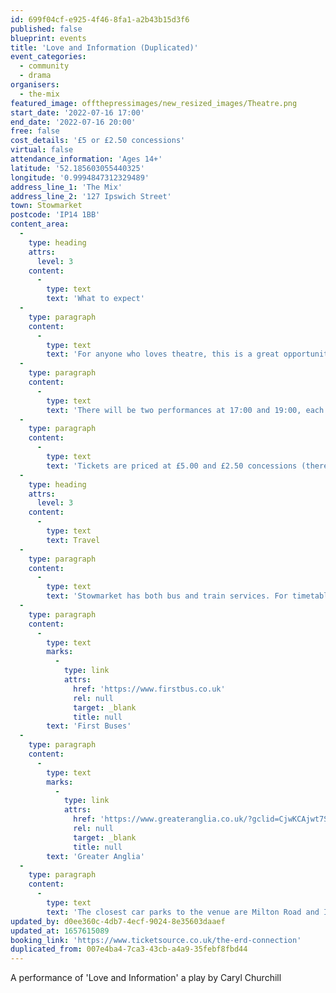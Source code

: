 ```yaml
---
id: 699f04cf-e925-4f46-8fa1-a2b43b15d3f6
published: false
blueprint: events
title: 'Love and Information (Duplicated)'
event_categories:
  - community
  - drama
organisers:
  - the-mix
featured_image: offthepressimages/new_resized_images/Theatre.png
start_date: '2022-07-16 17:00'
end_date: '2022-07-16 20:00'
free: false
cost_details: '£5 or £2.50 concessions'
virtual: false
attendance_information: 'Ages 14+'
latitude: '52.185603055440325'
longitude: '0.9994847312329489'
address_line_1: 'The Mix'
address_line_2: '127 Ipswich Street'
town: Stowmarket
postcode: 'IP14 1BB'
content_area:
  -
    type: heading
    attrs:
      level: 3
    content:
      -
        type: text
        text: 'What to expect'
  -
    type: paragraph
    content:
      -
        type: text
        text: 'For anyone who loves theatre, this is a great opportunity to support an incredible group of young people engaging with the arts, by attending their performance of ‘Love and Information,’ a play by Caryl Churchill.'
  -
    type: paragraph
    content:
      -
        type: text
        text: 'There will be two performances at 17:00 and 19:00, each lasting approximately 50 minutes.'
  -
    type: paragraph
    content:
      -
        type: text
        text: 'Tickets are priced at £5.00 and £2.50 concessions (there is a small booking fee) and include refreshments before the show.'
  -
    type: heading
    attrs:
      level: 3
    content:
      -
        type: text
        text: Travel
  -
    type: paragraph
    content:
      -
        type: text
        text: 'Stowmarket has both bus and train services. For timetables, click on the below:'
  -
    type: paragraph
    content:
      -
        type: text
        marks:
          -
            type: link
            attrs:
              href: 'https://www.firstbus.co.uk'
              rel: null
              target: _blank
              title: null
        text: 'First Buses'
  -
    type: paragraph
    content:
      -
        type: text
        marks:
          -
            type: link
            attrs:
              href: 'https://www.greateranglia.co.uk/?gclid=CjwKCAjwt7SWBhAnEiwAx8ZLasZNLgtYfjKG4mG6LHrmHtZ3A8AuaUyij8YDfpQB2IuVfpfvZ1iwvhoCn90QAvD_BwE'
              rel: null
              target: _blank
              title: null
        text: 'Greater Anglia'
  -
    type: paragraph
    content:
      -
        type: text
        text: 'The closest car parks to the venue are Milton Road and Ipswich Street car parks.'
updated_by: d0ee360c-4db7-4ecf-9024-8e35603daaef
updated_at: 1657615089
booking_link: 'https://www.ticketsource.co.uk/the-erd-connection'
duplicated_from: 007e4ba4-7ca3-43cb-a4a9-35febf8fbd44
---
```

A performance of 'Love and Information' a play by Caryl Churchill